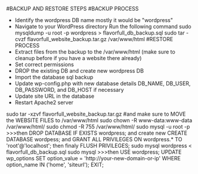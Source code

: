 #BACKUP AND RESTORE STEPS
#BACKUP PROCESS
- Identify the wordpress DB name mostly it would be "wordpress"
- Navigate to your WordPress directory
Run the following command
sudo mysqldump -u root -p wordpress > flavorfull_db_backup.sql
sudo tar -cvzf flavorfull_website_backup.tar.gz /var/www/html
#RESTORE PROCESS 
- Extract files from the backup to the /var/www/html (make sure to cleanup before if you have a website there already)
- Set correct permissions
- DROP the existing DB and create new wordpress DB
- Import the database sql backup
- Update wp-config.php with new database details DB_NAME, DB_USER, DB_PASSWORD, and DB_HOST if necessary
- Update site URL in the database
- Restart Apache2 server

sudo tar -xzvf flavorfull_website_backup.tar.gz #and make sure to MOVE the WEBSITE FILES to /var/www/html
sudo chown -R www-data:www-data /var/www/html/
sudo chmod -R 755 /var/www/html/
sudo mysql -u root -p >>>then DROP DATABASE IF EXISTS wordpress; and create new CREATE DATABASE wordpess; and GRANT ALL PRIVILEGES ON wordpress.* TO 'root'@'localhost'; then finaly FLUSH PRIVILEGES;
sudo mysql wordpress < flavorfull_db_backup.sql
sudo mysql >>>then USE wordpress; UPDATE wp_options SET option_value = 'http://your-new-domain-or-ip' WHERE option_name IN ('home', 'siteurl'); EXIT;

